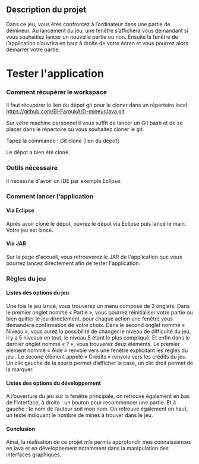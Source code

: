 ## Description du projet

Dans ce jeu, vous êtes confrontez à l’ordinateur dans une partie de démineur. Au 
lancement du jeu, une fenêtre s’affichera vous demandant si vous souhaitiez lancer un 
nouvelle partie ou non. Ensuite la fenêtre de l’application s’ouvrira en haut à droite de votre 
écran et vous pourrez alors démarrer votre partie.


# Tester l'application

### Comment récupérer le workspace

Il faut récupérer le lien du dépot git pour le cloner dans un répertoire local:
https://github.com/El-FaroukA/D-mineurJava.git

Sur votre machine personnel il vous suffit de lancer un Git bash et de se placer dans le répertoire où vous souhaitez cloner le git.

Tapez la commande : Git clone [lien du dépot]

Le dépot a bien été cloné.

### Outils nécessaire

Il nécessite d'avoir un IDE par exemple Eclipse.


### Comment lancer l'application

#### Via Eclipse

Après avoir cloné le dépot, ouvrez le dépot via Eclipse puis lancé le main. Votre jeu est lancé.

#### Via JAR

Sur la page d'accueil, vous retrouverez le JAR de l'application que vous pourrez lancez directement afin de tester l'application.

### Règles du jeu


#### Listes des options du jeu
Une fois le jeu lancé, vous trouverez un menu composé de 3 onglets. Dans le premier 
onglet nommé « Partie », vous pourrez réinitialiser votre partie ou bien quitter le jeu 
directement, pour chaque action une fenêtre vous demandera confirmation de votre choix. 
Dans le second onglet nommé « Niveau », vous aurez la possibilité de changer le niveau de 
difficulté du jeu, il y a 5 niveaux en tout, le niveau 5 étant le plus compliqué. Et enfin dans le 
dernier onglet nommé « ? », vous trouverez deux éléments. Le premier élément nommé « 
Aide » renvoie vers une fenêtre explicitant les règles du jeu . Le second élément appelé « 
Crédits » renvoie vers les crédits du jeu.
Un clic gauche de la souris permet d’afficher la case, un clic droit permet de la marquer.

#### Listes des options du développement
A l’ouverture du jeu sur la fenêtre principale, on retrouve également en bas de 
l’interface, à droite : un bouton pour recommencer une partie. Et à gauche : le nom de l’auteur
soit mon nom. On retrouve également en haut, un texte indiquant le nombre de mines à 
trouver dans le jeu.

#### Conclusion
Ainsi, la réalisation de ce projet m’a permis approfondir mes connaissances en java et 
en développement notamment dans la manipulation des interfaces graphiques.

